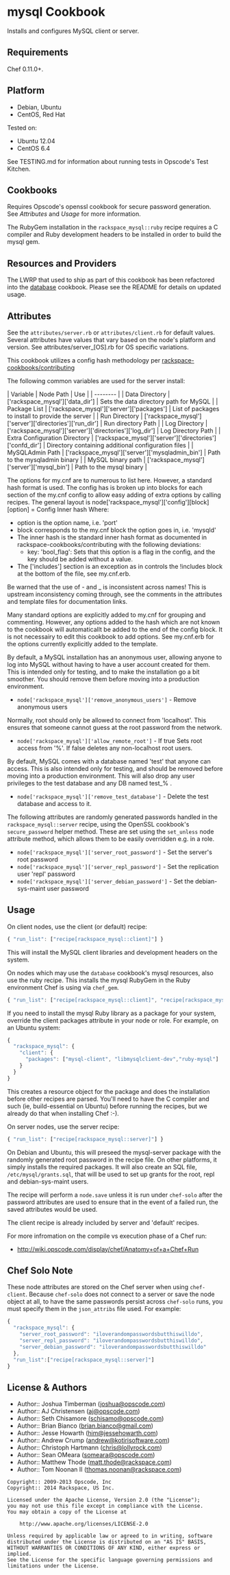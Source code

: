 mysql Cookbook
==============

Installs and configures MySQL client or server.

Requirements
------------
Chef 0.11.0+.

Platform
--------
- Debian, Ubuntu
- CentOS, Red Hat

Tested on:

- Ubuntu 12.04
- CentOS 6.4

See TESTING.md for information about running tests in Opscode's Test Kitchen.


Cookbooks
---------
Requires Opscode's openssl cookbook for secure password generation. See _Attributes_ and _Usage_ for more information.

The RubyGem installation in the `rackspace_mysql::ruby` recipe requires a C compiler and Ruby development headers to be installed in order to build the mysql gem.


Resources and Providers
-----------------------
The LWRP that used to ship as part of this cookbook has been refactored into the
[database](http://community.opscode.com/cookbooks/database) cookbook. Please see the README for details on updated usage.


Attributes
----------
See the `attributes/server.rb` or `attributes/client.rb` for default values. Several attributes have values that vary based on the node's platform and version.
See attributes/server_[OS].rb for OS specific variations.


This cookbook utilizes a config hash methodology per [rackspace-cookbooks/contributing](https://github.com/rackspace-cookbooks/contributing/blob/master/CONTRIBUTING.md)

The following common variables are used for the server install:

| Variable | Node Path | Use |
| -------- |
| Data Directory | ['rackspace_mysql']['data_dir'] | Sets the data directory path for MySQL |
| Package List | ['rackspace_mysql']['server']['packages'] | List of packages to install to provide the server |
| Run Directory | ['rackspace_mysql']['server']['directories']['run_dir'] | Run directory Path |
| Log Directory |['rackspace_mysql']['server']['directories']['log_dir']  | Log Directory Path |
| Extra Configuration Directory | ['rackspace_mysql']['server']['directories']['confd_dir'] | Directory containing additional configuration files |
| MySQLAdmin Path | ['rackspace_mysql']['server']['mysqladmin_bin'] | Path to the mysqladmin binary |
| MySQL binary path | ['rackspace_mysql']['server']['mysql_bin']    | Path to the mysql binary |

The options for my.cnf are to numerous to list here.  However, a standard hash format is used.
The config has is broken up into blocks for each section of the my.cnf config to allow easy adding of extra options by calling recipes.
The general layout is node['rackspace_mysql']['config'][block][option] = Config Inner hash
Where:
* option is the option name, i.e. 'port'
* block corresponds to the my.cnf block the option goes in, i.e. 'mysqld'
* The inner hash is the standard inner hash format as documented in rackspace-cookbooks/contributing with the following deviations:
   * key: 'bool_flag': Sets that this option is a flag in the config, and the key should be added without a value.
* The ['includes'] section is an exception as in controls the !includes block at the bottom of the file, see my.cnf.erb.

Be warned that the use of - and _ is inconsistent across names!
This is upstream inconsistency coming through, see the comments in the attributes and template files for documentation links.

Many standard options are explicitly added to my.cnf for grouping and commenting.
However, any options added to the hash which are not known to the cookbook will automaticallt be added to the end of the config block.
It is not necessairy to edit this cookbook to add options.
See my.cnf.erb for the options currently explicitly added to the template.

By default, a MySQL installation has an anonymous user, allowing anyone to log into MySQL without having to have a user account created for them.  This is intended only for testing, and to make the installation go a bit smoother.  You should remove them before moving into a production environment.

* `node['rackspace_mysql']['remove_anonymous_users']` - Remove anonymous users

Normally, root should only be allowed to connect from 'localhost'.  This ensures that someone cannot guess at the root password from the network.

* `node['rackspace_mysql']['allow_remote_root']` - If true Sets root access from '%'. If false deletes any non-localhost root users.

By default, MySQL comes with a database named 'test' that anyone can access.  This is also intended only for testing, and should be removed before moving into a production environment. This will also drop any user privileges to the test database and any DB named test_% .

* `node['rackspace_mysql']['remove_test_database']` - Delete the test database and access to it.

The following attributes are randomly generated passwords handled in the `rackspace_mysql::server` recipe, using the OpenSSL cookbook's `secure_password` helper method. These are set using the `set_unless` node attribute method, which allows them to be easily overridden e.g.
in a role.

* `node['rackspace_mysql']['server_root_password']` - Set the server's root
  password
* `node['rackspace_mysql']['server_repl_password']` - Set the replication user
  'repl' password
* `node['rackspace_mysql']['server_debian_password']` - Set the debian-sys-maint
  user password

Usage
-----
On client nodes, use the client (or default) recipe:

```javascript
{ "run_list": ["recipe[rackspace_mysql::client]"] }
```

This will install the MySQL client libraries and development headers on the system.

On nodes which may use the `database` cookbook's mysql resources, also use the ruby recipe. This installs the mysql RubyGem in the Ruby environment Chef is using via `chef_gem`.

```javascript
{ "run_list": ["recipe[rackspace_mysql::client]", "recipe[rackspace_mysql::ruby]"] }
```

If you need to install the mysql Ruby library as a package for your system, override the client packages attribute in your node or role. For example, on an Ubuntu system:

```javascript
{
  "rackspace_mysql": {
    "client": {
      "packages": ["mysql-client", "libmysqlclient-dev","ruby-mysql"]
    }
  }
}
```

This creates a resource object for the package and does the installation before other recipes are parsed. You'll need to have the C compiler and such (ie, build-essential on Ubuntu) before running the recipes, but we already do that when installing Chef :-).

On server nodes, use the server recipe:

```javascript
{ "run_list": ["recipe[rackspace_mysql::server]"] }
```

On Debian and Ubuntu, this will preseed the mysql-server package with the randomly generated root password in the recipe file. On other platforms, it simply installs the required packages. It will also create an SQL file, `/etc/mysql/grants.sql`, that will be used to set up grants for the root, repl and debian-sys-maint users.

The recipe will perform a `node.save` unless it is run under `chef-solo` after the password attributes are used to ensure that in the event of a failed run, the saved attributes would be used.

The client recipe is already included by server and 'default' recipes.

For more infromation on the compile vs execution phase of a Chef run:

- http://wiki.opscode.com/display/chef/Anatomy+of+a+Chef+Run


Chef Solo Note
--------------
These node attributes are stored on the Chef server when using `chef-client`. Because `chef-solo` does not connect to a server or save the node object at all, to have the same passwords persist across `chef-solo` runs, you must specify them in the `json_attribs` file used. For example:

```javascript
{
  "rackspace_mysql": {
    "server_root_password": "iloverandompasswordsbutthiswilldo",
    "server_repl_password": "iloverandompasswordsbutthiswilldo",
    "server_debian_password": "iloverandompasswordsbutthiswilldo"
  },
  "run_list":["recipe[rackspace_mysql::server]"]
}
```


License & Authors
-----------------
- Author:: Joshua Timberman (<joshua@opscode.com>)
- Author:: AJ Christensen (<aj@opscode.com>)
- Author:: Seth Chisamore (<schisamo@opscode.com>)
- Author:: Brian Bianco (<brian.bianco@gmail.com>)
- Author:: Jesse Howarth (<him@jessehowarth.com>)
- Author:: Andrew Crump (<andrew@kotirisoftware.com>)
- Author:: Christoph Hartmann (<chris@lollyrock.com>)
- Author:: Sean OMeara (<someara@opscode.com>)
- Author:: Matthew Thode (<matt.thode@rackspace.com>)
- Author:: Tom Noonan II (<thomas.noonan@rackspace.com>)

```text
Copyright:: 2009-2013 Opscode, Inc
Copyright:: 2014 Rackspace, US Inc.

Licensed under the Apache License, Version 2.0 (the "License");
you may not use this file except in compliance with the License.
You may obtain a copy of the License at

    http://www.apache.org/licenses/LICENSE-2.0

Unless required by applicable law or agreed to in writing, software
distributed under the License is distributed on an "AS IS" BASIS,
WITHOUT WARRANTIES OR CONDITIONS OF ANY KIND, either express or implied.
See the License for the specific language governing permissions and
limitations under the License.
```
